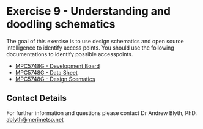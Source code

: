 # Exercise 9 - Understanding and doodling schematics

The goal of this exercise is to use design schematics and open source intelligence to identify access points. You should use the following documentations to identify possible accesspoints.

* [MPC5748G - Development Board](https://github.com/Merimetso-Code/EmbeddedAutomotiveSecurity/blob/main/DEVKIT-MPC5748G-BD.jpg)
* [MPC5748G - Data Sheet](https://github.com/Merimetso-Code/EmbeddedAutomotiveSecurity/blob/main/MPC5748G.pdf)
* [MPC5748G - Design Scematics]()

## Contact Details

For further information and questions please contact Dr Andrew Blyth, PhD. <ablyth@merimetso.net>
